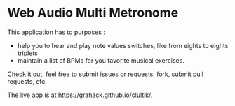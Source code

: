 # Web Audio Multi Metronome

This application has to purposes :

* help you to hear and play note values switches, like from eights to
  eights triplets
* maintain a list of BPMs for you favorite musical exercises.

Check it out, feel free to submit issues or requests, fork, submit pull requests, etc.

The live app is at https://grahack.github.io/clultik/.
